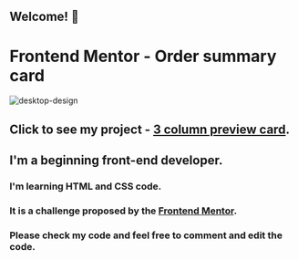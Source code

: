 ## Welcome! 👋

# Frontend Mentor - Order summary card

![desktop-design](https://user-images.githubusercontent.com/91090905/147462654-ef8ceabb-8ee7-4a44-b3c5-1a7a160bfb88.jpg)

## Click to see my project - <a href="https://jsmeyring.github.io/3-column-preview-card/index.html" target="_blank">3 column preview card</a>.

## I'm a beginning front-end developer.

### I'm learning HTML and CSS code.

### It is a challenge proposed by the [Frontend Mentor](https://www.frontendmentor.io/challenges/3column-preview-card-component-pH92eAR2-).

### Please check my code and feel free to comment and edit the code.





